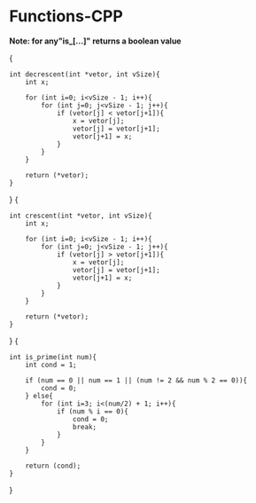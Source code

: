 # Functions-CPP

**Note: for any"is_[...]" returns a boolean value**

{

    int decrescent(int *vetor, int vSize){
        int x;
      
        for (int i=0; i<vSize - 1; i++){
            for (int j=0; j<vSize - 1; j++){
                if (vetor[j] < vetor[j+1]){
                    x = vetor[j];
                    vetor[j] = vetor[j+1];
                    vetor[j+1] = x;
                }
            }
        }
    
        return (*vetor);
    }
}
{

    int crescent(int *vetor, int vSize){
        int x;
    
        for (int i=0; i<vSize - 1; i++){
            for (int j=0; j<vSize - 1; j++){
                if (vetor[j] > vetor[j+1]){
                    x = vetor[j];
                    vetor[j] = vetor[j+1];
                    vetor[j+1] = x;
                }
            }
        }
    
        return (*vetor);
    }
}
{

    int is_prime(int num){
        int cond = 1;
    
        if (num == 0 || num == 1 || (num != 2 && num % 2 == 0)){
            cond = 0;
        } else{
            for (int i=3; i<(num/2) + 1; i++){
                if (num % i == 0){
                    cond = 0;
                    break;
                }
            }
        }
    
        return (cond);
    }
}
